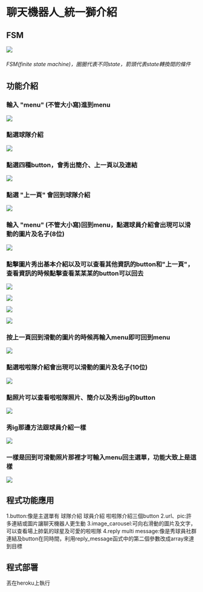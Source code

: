 # 聊天機器人_統一獅介紹
## FSM
![](https://i.imgur.com/9vey0X2.png)

###### FSM(finite state machine)，圈圈代表不同state，箭頭代表state轉換間的條件
    
## 功能介紹
### 輸入 **"menu"** (不管大小寫)進到menu

![](https://i.imgur.com/6wBZJ5G.png)

### 點選球隊介紹

![](https://i.imgur.com/dkAZWU5.png)

### 點選四種button，會秀出簡介、上一頁以及連結

![](https://i.imgur.com/5lAXYvq.png)

### 點選 **"上一頁"** 會回到球隊介紹

![](https://i.imgur.com/UWEc846.png)

### 輸入 **"menu"** (不管大小寫)回到menu，點選球員介紹會出現可以滑動的圖片及名子(8位)

![](https://i.imgur.com/kedIzHC.png)

### 點擊圖片秀出基本介紹以及可以查看其他資訊的button和"上一頁"，查看資訊的時候點擊查看某某某的button可以回去

![](https://i.imgur.com/1p8fr3g.png)

![](https://i.imgur.com/WpGZJYm.png)

![](https://i.imgur.com/uTv6d8Y.png)

![](https://i.imgur.com/zSvhbBF.png)

### 按上一頁回到滑動的圖片的時候再輸入menu即可回到menu

![](https://i.imgur.com/3oAmF5j.png)

### 點選啦啦隊介紹會出現可以滑動的圖片及名子(10位)

![](https://i.imgur.com/Lv0VbyM.png)

### 點照片可以查看啦啦隊照片、簡介以及秀出ig的button

![](https://i.imgur.com/USSjYtL.png)

### 秀ig那邊方法跟球員介紹一樣

![](https://i.imgur.com/WtMrTHl.png)

### 一樣是回到可滑動照片那裡才可輸入menu回主選單，功能大致上是這樣

![](https://i.imgur.com/3bTVPmN.png)

## 程式功能應用
1.button:像是主選單有 球隊介紹 球員介紹 啦啦隊介紹三個button
2.url、pic:許多連結或圖片讓聊天機器人更生動
3.image_carousel:可向右滑動的圖片及文字，可以查看場上帥氣的球星及可愛的啦啦隊
4.reply multi message:像是秀球員社群連結及button在同時間，利用reply_message函式中的第二個參數改成array來達到目標

## 程式部署
丟在heroku上執行
    




